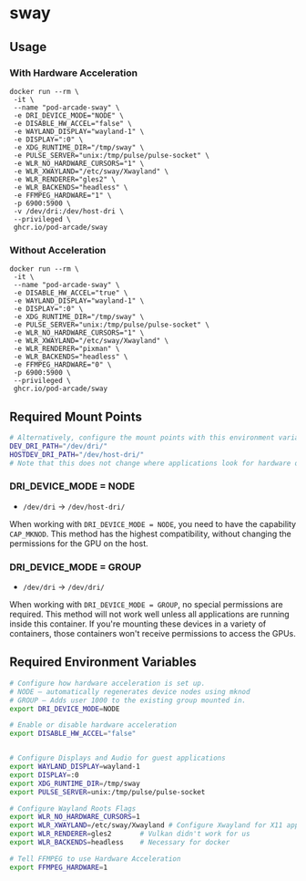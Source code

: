 # sway

## Usage

### With Hardware Acceleration
```shell
docker run --rm \
 -it \
 --name "pod-arcade-sway" \
 -e DRI_DEVICE_MODE="NODE" \
 -e DISABLE_HW_ACCEL="false" \
 -e WAYLAND_DISPLAY="wayland-1" \
 -e DISPLAY=":0" \
 -e XDG_RUNTIME_DIR="/tmp/sway" \
 -e PULSE_SERVER="unix:/tmp/pulse/pulse-socket" \
 -e WLR_NO_HARDWARE_CURSORS="1" \
 -e WLR_XWAYLAND="/etc/sway/Xwayland" \
 -e WLR_RENDERER="gles2" \
 -e WLR_BACKENDS="headless" \
 -e FFMPEG_HARDWARE="1" \
 -p 6900:5900 \
 -v /dev/dri:/dev/host-dri \
 --privileged \
 ghcr.io/pod-arcade/sway
```

### Without Acceleration
```shell
docker run --rm \
 -it \
 --name "pod-arcade-sway" \
 -e DISABLE_HW_ACCEL="true" \
 -e WAYLAND_DISPLAY="wayland-1" \
 -e DISPLAY=":0" \
 -e XDG_RUNTIME_DIR="/tmp/sway" \
 -e PULSE_SERVER="unix:/tmp/pulse/pulse-socket" \
 -e WLR_NO_HARDWARE_CURSORS="1" \
 -e WLR_XWAYLAND="/etc/sway/Xwayland" \
 -e WLR_RENDERER="pixman" \
 -e WLR_BACKENDS="headless" \
 -e FFMPEG_HARDWARE="0" \
 -p 6900:5900 \
 --privileged \
 ghcr.io/pod-arcade/sway
```

## Required Mount Points

```sh
# Alternatively, configure the mount points with this environment variable.
DEV_DRI_PATH="/dev/dri/"
HOSTDEV_DRI_PATH="/dev/host-dri/"
# Note that this does not change where applications look for hardware devices.
```

### DRI_DEVICE_MODE = NODE

- `/dev/dri` -> `/dev/host-dri/`

When working with `DRI_DEVICE_MODE = NODE`, you need to have the capability `CAP_MKNOD`. This method has the highest compatibility, without changing the permissions for the GPU on the host.

### DRI_DEVICE_MODE = GROUP

- `/dev/dri` -> `/dev/dri/`

When working with `DRI_DEVICE_MODE = GROUP`, no special permissions are required. This method will not work well unless all applications are running inside this container. If you're mounting these devices in a variety of containers, those containers won't receive permissions to access the GPUs.

## Required Environment Variables

```sh
# Configure how hardware acceleration is set up.
# NODE — automatically regenerates device nodes using mknod
# GROUP — Adds user 1000 to the existing group mounted in.
export DRI_DEVICE_MODE=NODE

# Enable or disable hardware acceleration
export DISABLE_HW_ACCEL="false"


# Configure Displays and Audio for guest applications
export WAYLAND_DISPLAY=wayland-1
export DISPLAY=:0
export XDG_RUNTIME_DIR=/tmp/sway
export PULSE_SERVER=unix:/tmp/pulse/pulse-socket

# Configure Wayland Roots Flags
export WLR_NO_HARDWARE_CURSORS=1
export WLR_XWAYLAND=/etc/sway/Xwayland # Configure Xwayland for X11 apps
export WLR_RENDERER=gles2       # Vulkan didn't work for us
export WLR_BACKENDS=headless    # Necessary for docker

# Tell FFMPEG to use Hardware Acceleration
export FFMPEG_HARDWARE=1
```
